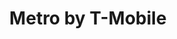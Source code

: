 ---
title: "Metro by T-Mobile"
url: /valley-stream/metro-by-t-mobile-rockaway-avenue/
shop: mobile phone
---